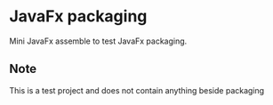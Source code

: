 # JavaFx packaging
Mini JavaFx assemble to test JavaFx packaging. 

## Note
This is a test project and does not contain anything beside packaging
